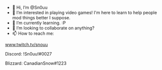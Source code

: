- 👋 Hi, I’m @Sn0uu
- 👀 I’m interested in playing video games! I'm here to learn to help people mod things better I suppose.
- 🌱 I’m currently learning. :P
- 💞️ I’m looking to collaborate on anything?
- 📫 How to reach me:

www.twitch.tv/snouu

Discord:
!Sn0uu!#0027

Blizzard:
CanadianSnow#1223

<!---
Sn0uu/Sn0uu is a ✨ special ✨ repository because its `README.md` (this file) appears on your GitHub profile.
You can click the Preview link to take a look at your changes.
--->
